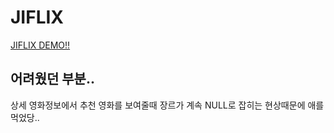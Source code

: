 # <h1 styl="color:red">JIFLIX</h1>
[JIFLIX DEMO!!](https://jiflix.netlify.app/)

## 어려웠던 부분..

상세 영화정보에서 추천 영화를 보여줄때 장르가 계속 NULL로 잡히는 현상때문에 애를 먹었당..
